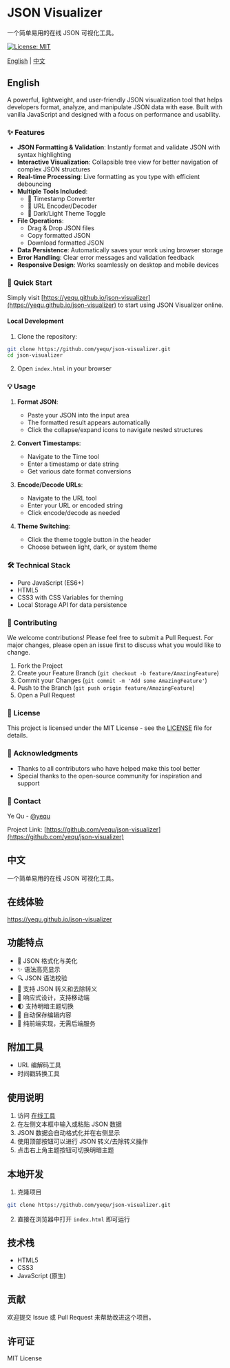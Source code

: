 # JSON Visualizer

一个简单易用的在线 JSON 可视化工具。

[![License: MIT](https://img.shields.io/badge/License-MIT-yellow.svg)](https://opensource.org/licenses/MIT)

[English](#english) | [中文](#中文)

## English

A powerful, lightweight, and user-friendly JSON visualization tool that helps developers format, analyze, and manipulate JSON data with ease. Built with vanilla JavaScript and designed with a focus on performance and usability.

### ✨ Features

- **JSON Formatting & Validation**: Instantly format and validate JSON with syntax highlighting
- **Interactive Visualization**: Collapsible tree view for better navigation of complex JSON structures
- **Real-time Processing**: Live formatting as you type with efficient debouncing
- **Multiple Tools Included**:
  - 🔄 Timestamp Converter
  - 🔗 URL Encoder/Decoder
  - 🎨 Dark/Light Theme Toggle
- **File Operations**:
  - Drag & Drop JSON files
  - Copy formatted JSON
  - Download formatted JSON
- **Data Persistence**: Automatically saves your work using browser storage
- **Error Handling**: Clear error messages and validation feedback
- **Responsive Design**: Works seamlessly on desktop and mobile devices

### 🚀 Quick Start

Simply visit [https://yequ.github.io/json-visualizer](https://yequ.github.io/json-visualizer) to start using JSON Visualizer online.

#### Local Development

1. Clone the repository:
```bash
git clone https://github.com/yequ/json-visualizer.git
cd json-visualizer
```

2. Open `index.html` in your browser

### 💡 Usage

1. **Format JSON**:
   - Paste your JSON into the input area
   - The formatted result appears automatically
   - Click the collapse/expand icons to navigate nested structures

2. **Convert Timestamps**:
   - Navigate to the Time tool
   - Enter a timestamp or date string
   - Get various date format conversions

3. **Encode/Decode URLs**:
   - Navigate to the URL tool
   - Enter your URL or encoded string
   - Click encode/decode as needed

4. **Theme Switching**:
   - Click the theme toggle button in the header
   - Choose between light, dark, or system theme

### 🛠 Technical Stack

- Pure JavaScript (ES6+)
- HTML5
- CSS3 with CSS Variables for theming
- Local Storage API for data persistence

### 🤝 Contributing

We welcome contributions! Please feel free to submit a Pull Request. For major changes, please open an issue first to discuss what you would like to change.

1. Fork the Project
2. Create your Feature Branch (`git checkout -b feature/AmazingFeature`)
3. Commit your Changes (`git commit -m 'Add some AmazingFeature'`)
4. Push to the Branch (`git push origin feature/AmazingFeature`)
5. Open a Pull Request

### 📝 License

This project is licensed under the MIT License - see the [LICENSE](LICENSE) file for details.

### 🙏 Acknowledgments

- Thanks to all contributors who have helped make this tool better
- Special thanks to the open-source community for inspiration and support

### 📧 Contact

Ye Qu - [@yequ](https://github.com/yequ)

Project Link: [https://github.com/yequ/json-visualizer](https://github.com/yequ/json-visualizer)

## 中文

一个简单易用的在线 JSON 可视化工具。

## 在线体验
https://yequ.github.io/json-visualizer

## 功能特点

- 🎨 JSON 格式化与美化
- ✨ 语法高亮显示
- 🔍 JSON 语法校验
- 🔄 支持 JSON 转义和去除转义
- 📱 响应式设计，支持移动端
- 🌓 支持明暗主题切换
- 💾 自动保存编辑内容
- 🚀 纯前端实现，无需后端服务

## 附加工具

- URL 编解码工具
- 时间戳转换工具

## 使用说明

1. 访问 [在线工具](https://yequ.github.io/json-visualizer)
2. 在左侧文本框中输入或粘贴 JSON 数据
3. JSON 数据会自动格式化并在右侧显示
4. 使用顶部按钮可以进行 JSON 转义/去除转义操作
5. 点击右上角主题按钮可切换明暗主题

## 本地开发

1. 克隆项目
```bash
git clone https://github.com/yequ/json-visualizer.git
```

2. 直接在浏览器中打开 `index.html` 即可运行

## 技术栈

- HTML5
- CSS3
- JavaScript (原生)

## 贡献

欢迎提交 Issue 或 Pull Request 来帮助改进这个项目。

## 许可证

MIT License